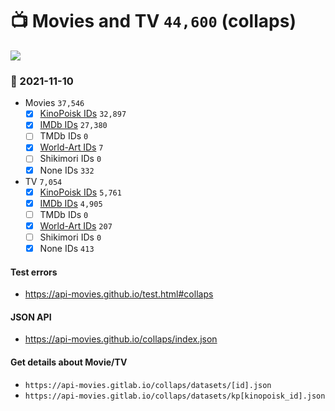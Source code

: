 # :tv: Movies and TV `44,600` (collaps)

<a href="https://API-Movies.github.io"><img src="https://API-Movies.github.io/banner.png?cache"></a>

### :date: 2021-11-10
- Movies `37,546`
  - [x] <a href="https://API-Movies.github.io/collaps/movie_kinopoisk_ids.json">KinoPoisk IDs</a> `32,897`
  - [x] <a href="https://API-Movies.github.io/collaps/movie_imdb_ids.json">IMDb IDs</a> `27,380`
  - [ ] TMDb IDs `0`
  - [x] <a href="https://API-Movies.github.io/collaps/movie_world_art_ids.json">World-Art IDs</a> `7`
  - [ ] Shikimori IDs `0`
  - [x] None IDs `332`
- TV `7,054`
  - [x] <a href="https://API-Movies.github.io/collaps/tv_kinopoisk_ids.json">KinoPoisk IDs</a> `5,761`
  - [x] <a href="https://API-Movies.github.io/collaps/tv_imdb_ids.json">IMDb IDs</a> `4,905`
  - [ ] TMDb IDs `0`
  - [x] <a href="https://API-Movies.github.io/collaps/tv_world_art_ids.json">World-Art IDs</a> `207`
  - [ ] Shikimori IDs `0`
  - [x] None IDs `413`
#### Test errors
- <a href='https://api-movies.github.io/test.html#collaps'>https://api-movies.github.io/test.html#collaps</a>
#### JSON API
- <a href='https://api-movies.github.io/collaps/index.json'>https://api-movies.github.io/collaps/index.json</a>
#### Get details about Movie/TV
- `https://api-movies.gitlab.io/collaps/datasets/[id].json`
- `https://api-movies.gitlab.io/collaps/datasets/kp[kinopoisk_id].json`
